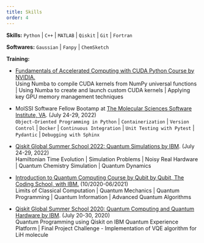 ```yaml
---
title: Skills
order: 4
---
```



**Skills:** `Python` | `C++` | `MATLAB` | `Qiskit` | `Git` | `Fortran`

**Softwares:** `Gaussian` | `Fanpy` | `ChemSketch`  

**Training:**
- [Fundamentals of Accelerated Computing with CUDA Python Course by NVIDIA.](https://courses.nvidia.com/courses/course-v1:DLI+C-AC-02+V1/)   
  Using Numba to compile CUDA kernels from NumPy universal functions | Using Numba to create and launch custom CUDA kernels | Applying key GPU memory management techniques  
  
- MolSSI Software Fellow Bootamp at [The Molecular Sciences Software Institute, VA](https://molssi.org/fellowship/). (July 24-29, 2022)     
  `Object-Oriented Programming in Python` | `Containerization` | `Version Control` | `Docker` | `Continuous Integration` | `Unit Testing with Pytest` | `Pydantic` | `Debugging with Sphinx`   
  
- [Qiskit Global Summer School 2022: Quantum Simulations by IBM](https://qiskit.org/learn/summer-school/quantum-simulation-summer-school-2022/). (July 24-29, 2022)    
  Hamiltonian Time Evolution | Simulation Problems | Noisy Real Hardware | Quantum Chemistry Simulation | Quantum Dynamics       
  
- [Introduction to Quantum Computing Course by Qubit by Qubit, The Coding School, with IBM.](https://www.qubitbyqubit.org/) (10/2020-06/2021)   
  Limits of Classical Computation | Quantum Mechanics | Quantum Programming | Quantum Information | Advanced Quantum Algorithms  
  
- [Qiskit Global Summer School 2020: Quantum Computing and Quantum Hardware by IBM](https://qiskit.org/learn/summer-school/introduction-to-quantum-computing-and-quantum-hardware-2020). (July 20-30, 2020)    
  Quantum Programming using Qiskit on IBM Quantum Experience Platform | Final Project Challenge - Implementation of VQE algorithm for LiH molecule   
  
